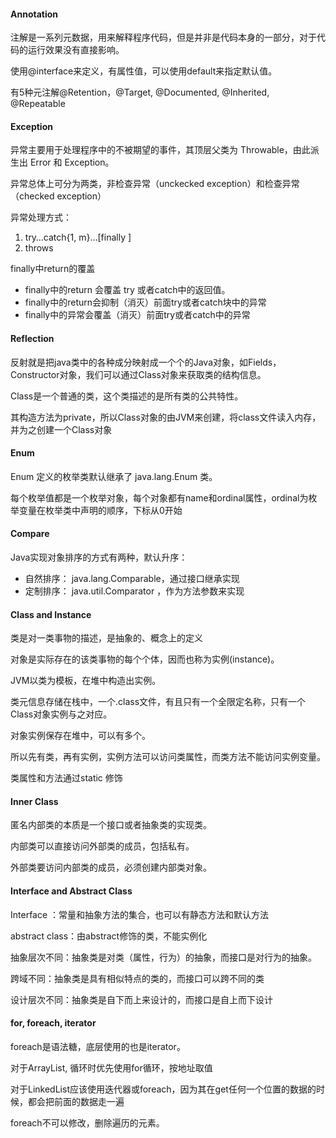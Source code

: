 #### Annotation

注解是一系列元数据，用来解释程序代码，但是并非是代码本身的一部分，对于代码的运行效果没有直接影响。

使用@interface来定义，有属性值，可以使用default来指定默认值。

有5种元注解@Retention，@Target, @Documented, @Inherited, @Repeatable  

#### Exception

异常主要用于处理程序中的不被期望的事件，其顶层父类为 Throwable，由此派生出 Error 和 Exception。

异常总体上可分为两类，非检查异常（unckecked exception）和检查异常（checked exception）

异常处理方式：

1. try…catch{1, m}…[finally ]
2. throws

finally中return的覆盖

- finally中的return 会覆盖 try 或者catch中的返回值。
- finally中的return会抑制（消灭）前面try或者catch块中的异常
- finally中的异常会覆盖（消灭）前面try或者catch中的异常

#### Reflection

反射就是把java类中的各种成分映射成一个个的Java对象，如Fields，Constructor对象，我们可以通过Class对象来获取类的结构信息。

Class是一个普通的类，这个类描述的是所有类的公共特性。

其构造方法为private，所以Class对象的由JVM来创建，将class文件读入内存，并为之创建一个Class对象

#### Enum

Enum 定义的枚举类默认继承了 java.lang.Enum 类。

每个枚举值都是一个枚举对象，每个对象都有name和ordinal属性，ordinal为枚举变量在枚举类中声明的顺序，下标从0开始 

#### Compare

Java实现对象排序的方式有两种，默认升序：

- 自然排序： java.lang.Comparable，通过接口继承实现
- 定制排序： java.util.Comparator ，作为方法参数来实现

#### Class and Instance

类是对一类事物的描述，是抽象的、概念上的定义

对象是实际存在的该类事物的每个个体，因而也称为实例(instance)。

JVM以类为模板，在堆中构造出实例。

类元信息存储在栈中，一个.class文件，有且只有一个全限定名称，只有一个Class对象实例与之对应。

对象实例保存在堆中，可以有多个。

所以先有类，再有实例，实例方法可以访问类属性，而类方法不能访问实例变量。

类属性和方法通过static 修饰

#### Inner Class

匿名内部类的本质是一个接口或者抽象类的实现类。

内部类可以直接访问外部类的成员，包括私有。

外部类要访问内部类的成员，必须创建内部类对象。

#### Interface and Abstract Class

Interface ：常量和抽象方法的集合，也可以有静态方法和默认方法

abstract class：由abstract修饰的类，不能实例化

抽象层次不同：抽象类是对类（属性，行为）的抽象，而接口是对行为的抽象。

跨域不同：抽象类是具有相似特点的类的，而接口可以跨不同的类

设计层次不同：抽象类是自下而上来设计的，而接口是自上而下设计

#### for, foreach, iterator

foreach是语法糖，底层使用的也是iterator。

对于ArrayList, 循环时优先使用for循环，按地址取值

对于LinkedList应该使用迭代器或foreach，因为其在get任何一个位置的数据的时候，都会把前面的数据走一遍

foreach不可以修改，删除遍历的元素。
